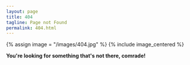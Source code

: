 ```yaml
---
layout: page
title: 404
tagline: Page not Found
permalink: 404.html
---
```


{% assign image = "/images/404.jpg" %}
{% include image_centered %}

<div class="alert alert-danger">
	<div class="text-center">
		<strong>You're looking for something that's not there, comrade!</strong>
	</div>
</div>
